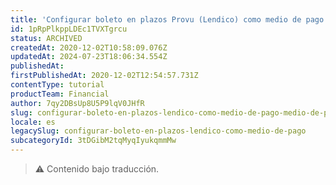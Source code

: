 ```yaml
---
title: 'Configurar boleto en plazos Provu (Lendico) como medio de pago (medio de pago brasileño)'
id: 1pRpPlkppLDEc1TVXTgrcu
status: ARCHIVED
createdAt: 2020-12-02T10:58:09.076Z
updatedAt: 2024-07-23T18:06:34.554Z
publishedAt: 
firstPublishedAt: 2020-12-02T12:54:57.731Z
contentType: tutorial
productTeam: Financial
author: 7qy2DBsUp8U5P9lqV0JHfR
slug: configurar-boleto-en-plazos-lendico-como-medio-de-pago-medio-de-pago
locale: es
legacySlug: configurar-boleto-en-plazos-lendico-como-medio-de-pago
subcategoryId: 3tDGibM2tqMyqIyukqmmMw
---
```


>⚠️ Contenido bajo traducción.
